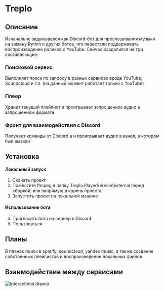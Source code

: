 # Treplo

## Описание ##
Изначально задумывался как Discord-бот для прослушивания музыки на замену Rythm и других ботов, что перестали поддерживать воспроизведение роликов с YouTube. Сейчас разделился на три составляющие:

### Поисковой сервис ###
Выполняет поиск по запросу в разных сервисах вроде YouTube, Soundcloud и т.п. (на данный момент работает только с YouTube)

### Плеер ###
Хранит текущий плейлист и проигрывает запрошенное аудио в запрошенном формате

### Фронт для взаимодействия с Discord ###
Получает команды от Discord'а и проигрывает аудио в канал, в котором был вызван

## Установка ##
#### Локальный запуск ####
1) Скачать проект
2) Поместите ffmpeg в папку Treplo.PlayerService\external перед сборкой, или напрямую в корень проекта
3) Запустить проект на локальной машине
#### Использование бота ####
4) Пригласить бота на сервер в Discord
5) Пользоваться

## Планы ##
В планах поиск в spotify, soundcloud, yandex music, а также создание собственных плейлистов и воспроизведение локальных файлов

## Взаимодействие между сервисами ##

![interactions drawio](https://user-images.githubusercontent.com/81422677/215156327-20680b49-51cd-4cdd-a03c-0e1f459fd6d5.png)
